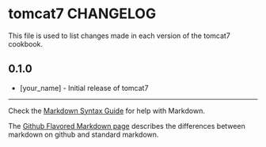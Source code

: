 tomcat7 CHANGELOG
=================

This file is used to list changes made in each version of the tomcat7 cookbook.

0.1.0
-----
- [your_name] - Initial release of tomcat7

- - -
Check the [Markdown Syntax Guide](http://daringfireball.net/projects/markdown/syntax) for help with Markdown.

The [Github Flavored Markdown page](http://github.github.com/github-flavored-markdown/) describes the differences between markdown on github and standard markdown.
